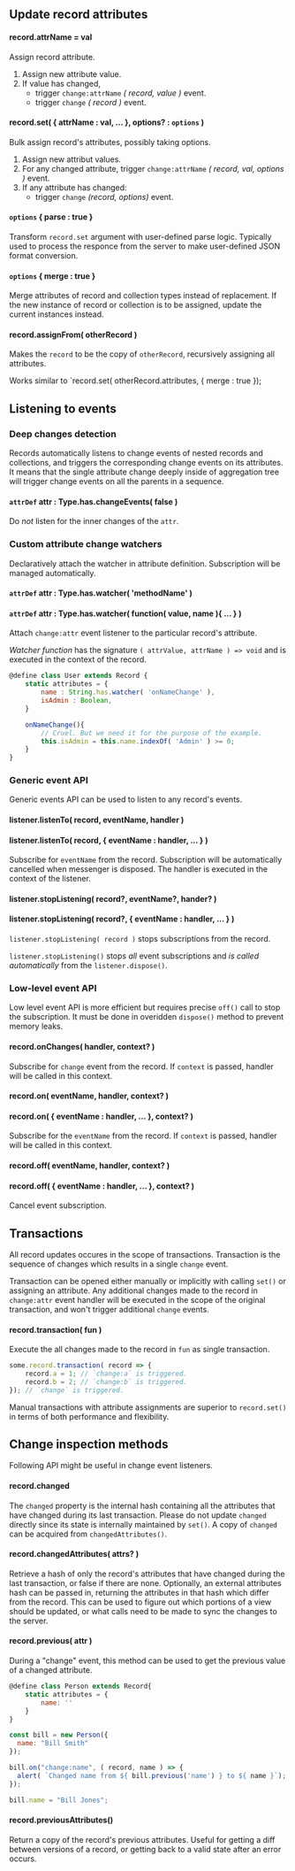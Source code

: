 ## Update record attributes

#### record.attrName = val

Assign record attribute.

1. Assign new attribute value.
2. If value has changed,
    - trigger `change:attrName` *( record, value )* event.
    - trigger `change` *( record )* event.

#### record.set( { attrName : val, ... }, options? : `options` )

Bulk assign record's attributes, possibly taking options.

1. Assign new attribut values.
2. For any changed attribute, trigger `change:attrName` *( record, val, options )* event.
3. If any attribute has changed:
    - trigger `change` *(record, options)* event.

#### `options` { parse : true }

Transform `record.set` argument with user-defined parse logic. Typically used to process the responce from the server to make user-defined JSON format conversion.

#### `options` { merge : true }

Merge attributes of record and collection types instead of replacement. If the new instance of record or collection is to be assigned,
update the current instances instead.

#### record.assignFrom( otherRecord )

Makes the `record` to be the copy of `otherRecord`, recursively assigning all attributes.

Works similar to `record.set( otherRecord.attributes, { merge : true });

## Listening to events

### Deep changes detection

Records automatically listens to change events of nested records and collections, and triggers the corresponding change events on its attributes. It means that the single attribute change deeply inside of aggregation tree will trigger change events on all the parents in a sequence.

#### `attrDef` attr : Type.has.changeEvents( false )

Do _not_ listen for the inner changes of the `attr`.

### Custom attribute change watchers

Declaratively attach the watcher in attribute definition. Subscription will be managed automatically.

#### `attrDef` attr : Type.has.watcher( 'methodName' )
#### `attrDef` attr : Type.has.watcher( function( value, name ){ ... } )

Attach `change:attr` event listener to the particular record's attribute.

_Watcher function_ has the signature `( attrValue, attrName ) => void` and is executed in the context of the record.

```javascript
@define class User extends Record {
    static attributes = {
        name : String.has.watcher( 'onNameChange' ),
        isAdmin : Boolean,
    }

    onNameChange(){
        // Cruel. But we need it for the purpose of the example.
        this.isAdmin = this.name.indexOf( 'Admin' ) >= 0; 
    }
}
```

### Generic event API

Generic events API can be used to listen to any record's events.

#### listener.listenTo( record, eventName, handler )
#### listener.listenTo( record, { eventName : handler, ... } )

Subscribe for `eventName` from the record. Subscription will be automatically cancelled when messenger is disposed.
The handler is executed in the context of the listener.

#### listener.stopListening( record?, eventName?, hander? )
#### listener.stopListening( record?, { eventName : handler, ... } )

`listener.stopListening( record )` stops subscriptions from the record.

`listener.stopListening()` stops _all_ event subscriptions and _is called automatically_ from the `listener.dispose()`.

### Low-level event API

Low level event API is more efficient but requires precise `off()` call to stop the subscription. It must be done 
in overidden `dispose()` method to prevent memory leaks.

#### record.onChanges( handler, context? )

Subscribe for `change` event from the record. If `context` is passed, handler will be called in this context.

#### record.on( eventName, handler, context? )
#### record.on( { eventName : handler, ... }, context? )

Subscribe for the `eventName` from the record. If `context` is passed, handler will be called in this context.

#### record.off( eventName, handler, context? )
#### record.off( { eventName : handler, ... }, context? )

Cancel event subscription.

## Transactions

All record updates occures in the scope of transactions. Transaction is the sequence of changes which results in a single `change` event.

Transaction can be opened either manually or implicitly with calling `set()` or assigning an attribute.
Any additional changes made to the record in `change:attr` event handler will be executed in the scope of the original transaction, and won't trigger additional `change` events.

#### record.transaction( fun )

Execute the all changes made to the record in `fun` as single transaction.

```javascript
some.record.transaction( record => {
    record.a = 1; // `change:a` is triggered.
    record.b = 2; // `change:b` is triggered.
}); // `change` is triggered.
```

Manual transactions with attribute assignments are superior to `record.set()` in terms of both performance and flexibility.

## Change inspection methods

Following API might be useful in change event listeners.

#### record.changed

The `changed` property is the internal hash containing all the attributes that have changed during its last transaction.
Please do not update `changed` directly since its state is internally maintained by `set()`.
A copy of `changed` can be acquired from `changedAttributes()`.

#### record.changedAttributes( attrs? ) 

Retrieve a hash of only the record's attributes that have changed during the last transaction,
or false if there are none. Optionally, an external attributes hash can be passed in,
returning the attributes in that hash which differ from the record.
This can be used to figure out which portions of a view should be updated,
or what calls need to be made to sync the changes to the server.

#### record.previous( attr ) 

During a "change" event, this method can be used to get the previous value of a changed attribute.

```javascript
@define class Person extends Record{
    static attributes = {
        name: ''
    }
}

const bill = new Person({
  name: "Bill Smith"
});

bill.on("change:name", ( record, name ) => {
  alert( `Changed name from ${ bill.previous('name') } to ${ name }`);
});

bill.name = "Bill Jones";
```

#### record.previousAttributes()

Return a copy of the record's previous attributes. Useful for getting a diff between versions of a record, or getting back to a valid state after an error occurs.